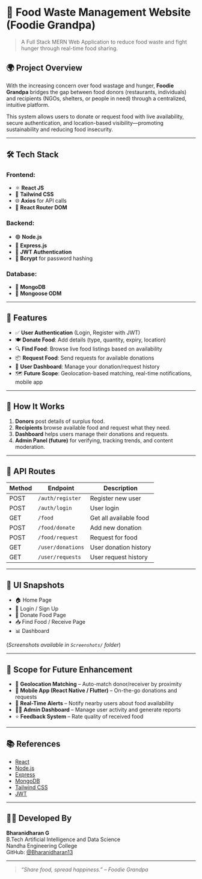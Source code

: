# 🍱 Food Waste Management Website (Foodie Grandpa)

> A Full Stack MERN Web Application to reduce food waste and fight hunger through real-time food sharing.

## 🌍 Project Overview

With the increasing concern over food wastage and hunger, **Foodie Grandpa** bridges the gap between food donors (restaurants, individuals) and recipients (NGOs, shelters, or people in need) through a centralized, intuitive platform. 

This system allows users to donate or request food with live availability, secure authentication, and location-based visibility—promoting sustainability and reducing food insecurity.

---

## 🛠️ Tech Stack

### Frontend:
- ⚛️ **React JS**
- 💨 **Tailwind CSS**
- 🌐 **Axios** for API calls
- 🔄 **React Router DOM**

### Backend:
- 🟢 **Node.js**
- 🚂 **Express.js**
- 🔐 **JWT Authentication**
- 🔐 **Bcrypt** for password hashing

### Database:
- 🍃 **MongoDB**
- 🔧 **Mongoose ODM**

---

## 🔐 Features

- ✅ **User Authentication** (Login, Register with JWT)
- 🍽️ **Donate Food**: Add details (type, quantity, expiry, location)
- 🔍 **Find Food**: Browse live food listings based on availability
- 📦 **Request Food**: Send requests for available donations
- 🧾 **User Dashboard**: Manage your donation/request history
- 🗺️ **Future Scope**: Geolocation-based matching, real-time notifications, mobile app

---

## 🚀 How It Works

1. **Donors** post details of surplus food.
2. **Recipients** browse available food and request what they need.
3. **Dashboard** helps users manage their donations and requests.
4. **Admin Panel (future)** for verifying, tracking trends, and content moderation.

---

## 🧪 API Routes

| Method | Endpoint | Description |
|--------|----------|-------------|
| POST   | `/auth/register` | Register new user |
| POST   | `/auth/login` | User login |
| GET    | `/food` | Get all available food |
| POST   | `/food/donate` | Add new donation |
| POST   | `/food/request` | Request for food |
| GET    | `/user/donations` | User donation history |
| GET    | `/user/requests` | User request history |

---

## 📸 UI Snapshots

- 🏠 Home Page
- 🔐 Login / Sign Up
- 🎁 Donate Food Page
- 📥 Find Food / Receive Page
- 📊 Dashboard

(*Screenshots available in `Screenshots/` folder*)

---

## 🎯 Scope for Future Enhancement

- 📍 **Geolocation Matching** – Auto-match donor/receiver by proximity
- 📲 **Mobile App (React Native / Flutter)** – On-the-go donations and requests
- 📡 **Real-Time Alerts** – Notify nearby users about food availability
- 🧑‍💻 **Admin Dashboard** – Manage user activity and generate reports
- ⭐ **Feedback System** – Rate quality of received food

---

## 📚 References

- [React](https://reactjs.org/)
- [Node.js](https://nodejs.org/)
- [Express](https://expressjs.com/)
- [MongoDB](https://www.mongodb.com/)
- [Tailwind CSS](https://tailwindcss.com/)
- [JWT](https://jwt.io/)

---

## 👨‍💻 Developed By

**Bharanidharan G**  
B.Tech Artificial Intelligence and Data Science  
Nandha Engineering College  
GitHub: [@Bharanidharan13](https://github.com/Bharanidharan13)

---

> _“Share food, spread happiness.” – Foodie Grandpa_

